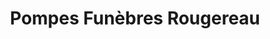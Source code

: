 ---
title: "Pompes Funèbres Rougereau"
url: /pont-leveque/pompes-funebres-rougereau/
shop: Bestattungen
---